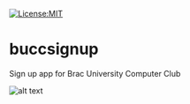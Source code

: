 [![License:MIT](https://img.shields.io/badge/License-MIT-green.svg)](https://opensource.org/licenses/MIT)
# buccsignup
Sign up app for Brac University Computer Club

![alt text](https://github.com/mushfiqulIslam/buccsignup/blob/master/img.png)
